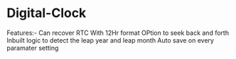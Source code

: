 # Digital-Clock
Features:-
Can recover RTC With 12Hr format
OPtion to seek back and forth
Inbuilt logic to detect the leap year and leap month
Auto save on every paramater setting
